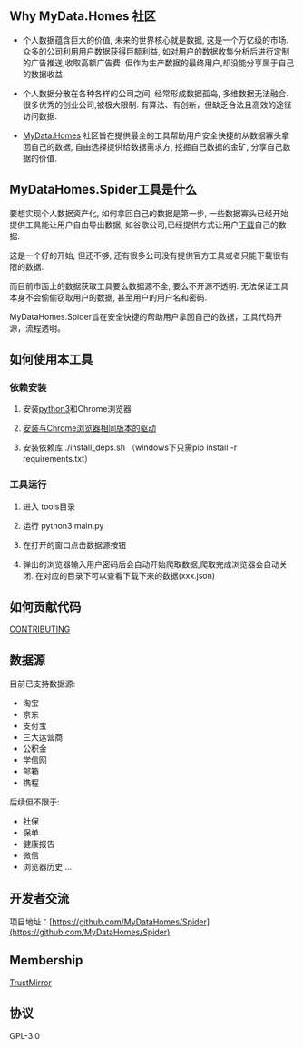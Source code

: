 ## Why MyData.Homes 社区

- 个人数据蕴含巨大的价值, 未来的世界核心就是数据, 这是一个万亿级的市场. 众多的公司利用用户数据获得巨额利益, 如对用户的数据收集分析后进行定制的广告推送,收取高额广告费. 但作为生产数据的最终用户,却没能分享属于自己的数据收益.

- 个人数据分散在各种各样的公司之间, 经常形成数据孤岛, 多维数据无法融合. 很多优秀的创业公司,被极大限制. 有算法、有创新，但缺乏合法且高效的途径访问数据.

- [MyData.Homes](https://github.com/MyDataHomes/MyDataHomes) 社区旨在提供最全的工具帮助用户安全快捷的从数据寡头拿回自己的数据, 自由选择提供给数据需求方, 挖掘自己数据的金矿, 分享自己数据的价值.

## MyDataHomes.Spider工具是什么

要想实现个人数据资产化, 如何拿回自己的数据是第一步, 一些数据寡头已经开始提供工具能让用户自由导出数据, 如谷歌公司,已经提供方式让用户[下载](https://support.google.com/accounts/answer/3024190?hl=en)自己的数据.

这是一个好的开始, 但还不够, 还有很多公司没有提供官方工具或者只能下载很有限的数据.

而目前市面上的数据获取工具要么数据源不全, 要么不开源不透明. 无法保证工具本身不会偷偷窃取用户的数据, 甚至用户的用户名和密码.

MyDataHomes.Spider旨在安全快捷的帮助用户拿回自己的数据，工具代码开源，流程透明。


## 如何使用本工具

### 依赖安装

1. 安装[python3](https://www.python.org/downloads/)和Chrome浏览器

2. [安装与Chrome浏览器相同版本的驱动](http://chromedriver.storage.googleapis.com/index.html)

3. 安装依赖库 ./install_deps.sh    （windows下只需pip install -r requirements.txt）

### 工具运行

1. 进入 tools目录

2. 运行 python3 main.py

3. 在打开的窗口点击数据源按钮

4. 弹出的浏览器输入用户密码后会自动开始爬取数据,爬取完成浏览器会自动关闭.
   在对应的目录下可以查看下载下来的数据(xxx.json)

## 如何贡献代码

[CONTRIBUTING](CONTRIBUTING.md)

## 数据源
目前已支持数据源:
- 淘宝
- 京东
- 支付宝
- 三大运营商
- 公积金
- 学信网
- 邮箱
- 携程

后续但不限于:
- 社保
- 保单
- 健康报告
- 微信
- 浏览器历史
...

## 开发者交流
项目地址：[https://github.com/MyDataHomes/Spider](https://github.com/MyDataHomes/Spider)

## Membership
[TrustMirror](http://www.trustmirror.com/)


## 协议
GPL-3.0

